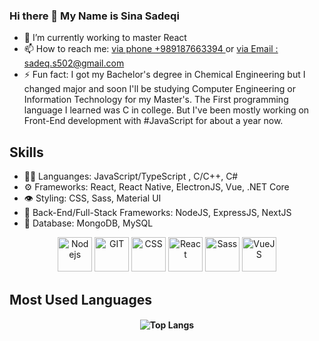 ### Hi there 👋 My Name is Sina Sadeqi 
<ul>
  <li> 🌱 I’m currently working to master React </li>
  <li> 📫 How to reach me: <u text-decoration='underline'>via phone +989187663394 </u> or <u> via Email : sadeq.s502@gmail.com </u> </li>  
  <li> ⚡ Fun fact: I got my Bachelor's degree in Chemical Engineering but I changed major and soon I'll be studying Computer Engineering or Information Technology for my Master's.
  The First programming language I learned was C in college. But I've been mostly working on Front-End development with #JavaScript for about a year now.</li>  
</ul>

## Skills
<ul>
  <li> 👨‍💻 Languanges: JavaScript/TypeScript , C/C++, C# </li>
  <li> ⚙️ Frameworks: React, React Native, ElectronJS, Vue, .NET Core  </li>
  <li> 👁️ Styling: CSS, Sass, Material UI </li>
  <li> 💽 Back-End/Full-Stack Frameworks: NodeJS, ExpressJS, NextJS </li>  
  <li> 🌱 Database: MongoDB, MySQL </li>  
</ul>

<p align="center"> 
<img src="https://www.vectorlogo.zone/logos/nodejs/nodejs-icon.svg" alt="Nodejs" width="55" height="55"/>
   <img src="https://www.vectorlogo.zone/logos/git-scm/git-scm-icon.svg" alt="GIT" width="55" height="55"/> 
  <img src="https://www.vectorlogo.zone/logos/w3_css/w3_css-icon.svg" alt="CSS" width="55" height="55"/> 
  <img src="https://www.vectorlogo.zone/logos/reactjs/reactjs-icon.svg" alt="React" width="55" height="55"/> 
  <img src="https://www.vectorlogo.zone/logos/sass-lang/sass-lang-icon.svg" alt="Sass" width="55" height="55"/> 
  <img src="https://www.vectorlogo.zone/logos/vuejs/vuejs-icon.svg" alt="VueJS" width="55" height="55"/> 
    
</p>


## Most Used Languages
<h4 align="center">
  
![Top Langs](https://github-readme-stats.vercel.app/api/top-langs/?username=Cimorexave&hide=html&theme=dracula)

</h4>


<!--
- 🔭 I’m currently working on ...
- 🌱 I’m currently learning ...
- 👯 I’m looking to collaborate on ...
- 🤔 I’m looking for help with ...
- 💬 Ask me about ...
- 📫 How to reach me: ...
- 😄 Pronouns: ...
- ⚡ Fun fact: ...
-->
